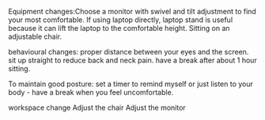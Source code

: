 Equipment changes:Choose a monitor with swivel and tilt adjustment to find your most comfortable. If using laptop directly,
laptop stand is useful because it can lift the laptop to the comfortable height. Sitting on an adjustable chair.

behavioural changes: proper distance between your eyes and the screen. sit up straight to reduce back and neck pain.
have a break after about 1 hour sitting. 

To maintain good posture: set a timer to remind myself or just listen to your body - have a break when you feel uncomfortable.

workspace change
Adjust the chair
Adjust the monitor
